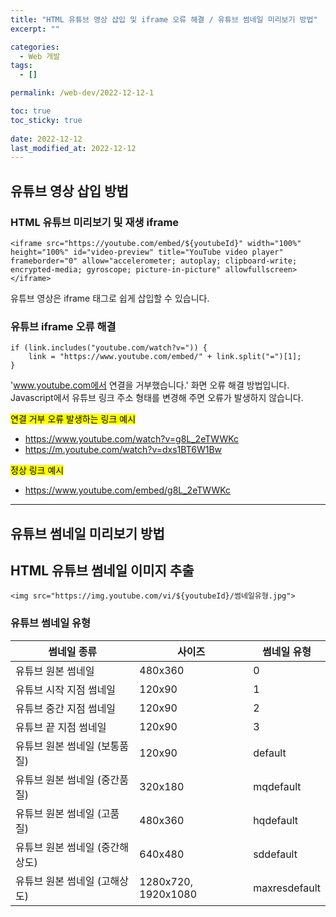 ```yaml
---
title: "HTML 유튜브 영상 삽입 및 iframe 오류 해결 / 유튜브 썸네일 미리보기 방법"
excerpt: ""

categories:
  - Web 개발
tags:
  - []

permalink: /web-dev/2022-12-12-1

toc: true
toc_sticky: true
 
date: 2022-12-12
last_modified_at: 2022-12-12
---
```


## 유튜브 영상 삽입 방법

### HTML 유튜브 미리보기 및 재생 iframe
```
<iframe src="https://youtube.com/embed/${youtubeId}" width="100%" height="100%" id="video-preview" title="YouTube video player" frameborder="0" allow="accelerometer; autoplay; clipboard-write; encrypted-media; gyroscope; picture-in-picture" allowfullscreen></iframe>
```
유튜브 영상은 iframe 태그로 쉽게 삽입할 수 있습니다.

### 유튜브 iframe 오류 해결
```
if (link.includes("youtube.com/watch?v=")) {
    link = "https://www.youtube.com/embed/" + link.split("=")[1];
}
```
'www.youtube.com에서 연결을 거부했습니다.' 화면 오류 해결 방법입니다.  
Javascript에서 유튜브 링크 주소 형태를 변경해 주면 오류가 발생하지 않습니다.

<mark>연결 거부 오류 발생하는 링크 예시</mark>  
- https://www.youtube.com/watch?v=g8L_2eTWWKc
- https://m.youtube.com/watch?v=dxs1BT6W1Bw

<mark>정상 링크 예시</mark>  
- https://www.youtube.com/embed/g8L_2eTWWKc

---

## 유튜브 썸네일 미리보기 방법

## HTML 유튜브 썸네일 이미지 추출
```
<img src="https://img.youtube.com/vi/${youtubeId}/썸네일유형.jpg">
```

### 유튜브 썸네일 유형
<table>
  <thead>
    <tr>
      <th>썸네일 종류</th>
      <th>사이즈</th>
      <th>썸네일 유형</th>
    </tr>
  </thead>
  <tbody>
    <tr>
      <td>유튜브 원본 썸네일</td>
      <td>480x360</td>
      <td>0</td>
    </tr>
    <tr>
      <td>유튜브 시작 지점 썸네일</td>
      <td>120x90</td>
      <td>1</td>
    </tr>
    <tr>
      <td>유튜브 중간 지점 썸네일</td>
      <td>120x90</td>
      <td>2</td>
    </tr>
    <tr>
      <td>유튜브 끝 지점 썸네일</td>
      <td>120x90</td>
      <td>3</td>
    </tr>
    <tr>
      <td>유튜브 원본 썸네일 (보통품질)</td>
      <td>120x90</td>
      <td>default</td>
    </tr>
    <tr>
      <td>유튜브 원본 썸네일 (중간품질)</td>
      <td>320x180</td>
      <td>mqdefault</td>
    </tr>
    <tr>
      <td>유튜브 원본 썸네일 (고품질)</td>
      <td>480x360</td>
      <td>hqdefault</td>
    </tr>
    <tr>
      <td>유튜브 원본 썸네일 (중간해상도)</td>
      <td>640x480</td>
      <td>sddefault</td>
    </tr>
    <tr>
      <td>유튜브 원본 썸네일 (고해상도)</td>
      <td>1280x720, 1920x1080</td>
      <td>maxresdefault</td>
    </tr>
  </tbody>
</table>
